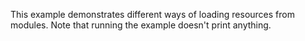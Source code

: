 This example demonstrates different ways of loading resources from modules.
Note that running the example doesn't print anything.